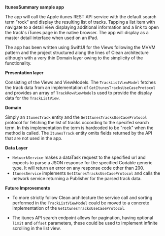 **ItunesSummary sample app**

The app will call the Apple itunes REST API service with the default search term "rock" and display the resulting list of tracks. Tapping a list item with navigate to a detail view displaying additional information and a link to open the track's iTunes page in the native browser.
The app will display as a master detail interface when used on an iPad.

The app has been written using SwiftUI for the Views following the MVVM pattern and the project structured along the lines of Clean architecture although with a very thin Domain layer owing to the simplicity of the functionality. 

**Presentation layer**

Consisting of the Views and ViewModels. The `TrackListViewModel` fetches the track data from an implementation of `GetItunesTracksUseCaseProtocol` and provides an array of `TrackRowViewModel`s used to provide the display data for the `TrackListView`.

**Domain**

Simply an `ItunesTrack` entity and the `GetItunesTracksUseCaseProtocol` protocol for fetching the list of tracks occording to the specifed search term. In this implementation the term is hardcoded to be "rock" when the method is called.
The `ItunesTrack` entity omits fields returned by the API that are not used in the app.

**Data Layer**

* `NetworkService` makes a dataTask request to the specified url and expects to parse a JSON response for the specified Codable generic type. It will return an error on any response code other than 200.
* `ItunesService` implements `GetItunesTracksUseCaseProtocol`
and calls the network service returning a Publisher for the parsed track data.




**Future Improvements**

* To more strictly follow Clean architecture the service call and sorting performed in the `TrackListViewModel` could be moved to a concrete implementation of the `GetItunesTracksUseCaseProtocol`.

* The itunes API search endpoint allows for pagination, having optional `limit` and `offset` parameters, these could be used to implement infinite scrolling in the list view.

